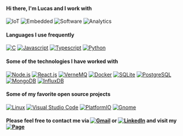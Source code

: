 <!--<img align='right' src="https://github.com/lucaslui/lucaslui/blob/master/iot11-development.gif" width=50%> -->

#### Hi there, I'm Lucas and I work with 

![IoT](https://img.shields.io/badge/-Internet%20of%20Things-ffa804?style=flat)
![Embedded](https://img.shields.io/badge/-Embedded%20Systems-D14836?style=flat)
![Software](https://img.shields.io/badge/-Software%20Development-007ACC?style=flat)
![Analytics](https://img.shields.io/badge/-Data%20Analytics%2FScience-4d008f?style=flat)

#### Languages I use frequently

[![C](https://img.shields.io/badge/-C%2FC++-0077B5?style=flat&logo=c%2b%2b&logoColor=white)](https://gcc.gnu.org/)
[![Javascript](https://img.shields.io/badge/-JavaScript-ffa804?style=flat&logo=javascript&logoColor=white)](https://nodejs.org/en/)
[![Typescript](https://img.shields.io/badge/-Typescript-002E5F?style=flat&logo=typescript&logoColor=white)](https://nodejs.org/en/)
[![Python](https://img.shields.io/badge/-Python-4d008f?style=flat&logo=python&logoColor=white)](https://www.python.org/)

<!--[![Top Langs](https://github-readme-stats.vercel.app/api/top-langs/?username=lucaslui&theme=dark&layout=compact)]() -->

#### Some of the technologies I have worked with

[![Node.js](https://img.shields.io/badge/-Node.js-339933?style=flat&logo=node-dot-js&logoColor=white)](https://nodejs.org/en/) 
[![React.js](https://img.shields.io/badge/-React.js-22ADF6?style=flat&logo=react&logoColor=white)](https://pt-br.reactjs.org/)
[![VerneMQ](https://img.shields.io/badge/-VerneMQ-3C5280?style=flat&logo=eclipse-mosquitto&logoColor=white)](https://vernemq.com/)
[![Docker](https://img.shields.io/badge/-Docker-0077B5?style=flat&logo=docker&logoColor=white)](https://www.docker.com/)
[![SQLite](https://img.shields.io/badge/-SQLite-003B57?style=flat&logo=sqlite&logoColor=white)](https://www.sqlite.org/)
[![PostgreSQL](https://img.shields.io/badge/-PostgreSQL-336791?style=flat&logo=postgresql&logoColor=white)](https://www.postgresql.org/)
[![MongoDB](https://img.shields.io/badge/-MongoDB-47A248?style=flat&logo=mongodb&logoColor=white)](https://www.mongodb.com/)
[![InfluxDB](https://img.shields.io/badge/-InfluxDB-22ADF6?style=flat&logo=influxdb&logoColor=white)](https://www.influxdata.com/)

#### Some of my favorite open source projects

[![Linux](https://img.shields.io/badge/-Linux-D14836?style=flat&logo=linux&logoColor=white)](https://www.linuxfoundation.org/)
[![Visual Studio Code](https://img.shields.io/badge/-VSCode-007ACC?style=flat&logo=visual-studio-code&logoColor=white)](https://github.com/microsoft/vscode)
[![PlatformIO](https://img.shields.io/badge/-PlatformIO-E34F26?style=flat&logo=bilibili&logoColor=white)](https://platformio.org/)
[![Gnome](https://img.shields.io/badge/-Gnome-4A86CF?style=flat&logo=gnome&logoColor=white)](https://www.gnome.org/)

#### Please feel free to contact me via [![Gmail](https://img.shields.io/badge/-Email-D14836?style=flat&logo=gmail&logoColor=white)](mailto:lucasluimotta@gmail.com) or [![LinkedIn](https://img.shields.io/badge/-Linkedin-0077B5?style=flat&logo=linkedin&logoColor=white)](https://www.linkedin.com/in/lucas-lui-motta/) and visit my [![Page](https://img.shields.io/badge/-Page-000000?style=flat&logo=houzz&logoColor=white)](https://lucaslui.github.io/blog/)

<!--[![Anurag's github stats](https://github-readme-stats.vercel.app/api?username=lucaslui&count_private=true&hide=prs,issues,contribs&show_icons=true&theme=dark)]() -->

